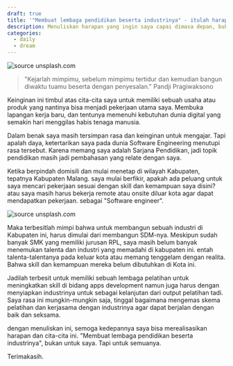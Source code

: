 ```yaml
---
draft: true
title: '"Membuat lembaga pendidikan beserta industrinya" - itulah harapan saya dimasa depan.'
description: Menuliskan harapan yang ingin saya capai dimasa depan, bukan hanya untuk saya. Tapi untuk orang disekitar saya juga.
categories:
  - daily
  - dream
---
```


![source unsplash.com](https://images.unsplash.com/photo-1522202176988-66273c2fd55f?ixlib=rb-4.0.3&ixid=MnwxMjA3fDB8MHxwaG90by1wYWdlfHx8fGVufDB8fHx8&auto=format&fit=crop&w=2071&q=80)

> "Kejarlah mimpimu, sebelum mimpimu tertidur dan kemudian bangun diwaktu tuamu beserta dengan penyesalan."
> Pandji Pragiwaksono

Keinginan ini timbul atas cita-cita saya untuk memiliki sebuah usaha atau produk yang nantinya bisa menjadi pekerjaan utama saya.
Membuka lapangan kerja baru, dan tentunya memenuhi kebutuhan dunia digital yang semakin hari menggilas habis tenaga manusia.

Dalam benak saya masih tersimpan rasa dan keinginan untuk mengajar. Tapi apalah daya, ketertarikan saya pada dunia Software Engineering
menutupi rasa tersebut. Karena memang saya adalah Sarjana Pendidikan, jadi topik pendidikan masih jadi pembahasan yang relate dengan saya.

Ketika berpindah domisili dan mulai menetap di wilayah Kabupaten, tepatnya Kabupaten Malang. saya mulai berfikir, apakah ada peluang untuk
saya mencari pekerjaan sesuai dengan skill dan kemampuan saya disini? atau saya masih harus bekerja remote atau onsite diluar kota agar
dapat mendapatkan pekerjaan. sebagai "Software engineer".

![source unsplash.com](https://images.unsplash.com/photo-1552529220-460eec1fd555?ixlib=rb-4.0.3&ixid=MnwxMjA3fDB8MHxwaG90by1wYWdlfHx8fGVufDB8fHx8&auto=format&fit=crop&w=2070&q=80)

Maka terbesitlah mimpi bahwa untuk membangun sebuah industri di Kabupaten ini, harus dimulai dari membangun SDM-nya. Meskipun sudah banyak SMK yang memiliki
jurusan RPL, saya masih belum banyak menemukan talenta dan industri yang memadahi di kabupaten ini. entah talenta-talentanya pada keluar kota atau memang tenggelam dengan realita.
Bahwa skill dan kemampuan mereka belum dibutuhkan di Kota ini.

Jadilah terbesit untuk memiliki sebuah lembaga pelatihan untuk meningkatkan skill di bidang apps development namun juga harus dengan menyiapkan industrinya untuk sebagai kelanjutan dari
output pelatihan tadi. Saya rasa ini mungkin-mungkin saja, tinggal bagaimana mengemas skema pelatihan dan kerjasama dengan industrinya agar dapat berjalan dengan baik dan seksama.

dengan menuliskan ini, semoga kedepannya saya bisa merealisasikan harapan dan cita-cita ini. "Membuat lembaga pendidikan beserta industrinya", bukan untuk saya. Tapi untuk semuanya.

Terimakasih.
